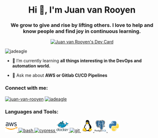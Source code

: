 <h1 align="center">Hi 👋, I'm Juan van Rooyen</h1>
<h3 align="center">We grow to give and rise by lifting others. I love to help and know people and find joy in continuous learning.</h3>

<div align="center">
<a href="https://app.daily.dev/JAD3AGLE"><img src="https://api.daily.dev/devcards/261c994d32704b77a8bcc1b1d8107c56.png?r=emb" width="400" alt="Juan van Rooyen's Dev Card"/></a>
</div>

<p align="left"> <img src="https://komarev.com/ghpvc/?username=jadeagle&label=Profile%20views&color=0e75b6&style=flat" alt="jadeagle" /> </p>

- 🌱 I’m currently learning **all things interesting in the DevOps and automation world.**

- 💬 Ask me about **AWS or Gitlab CI/CD Pipelines**

<h3 align="left">Connect with me:</h3>
<p align="left">
<a href="https://linkedin.com/in/juan-van-rooyen" target="blank"><img align="center" src="https://raw.githubusercontent.com/rahuldkjain/github-profile-readme-generator/master/src/images/icons/Social/linked-in-alt.svg" alt="juan-van-rooyen" height="30" width="40" /></a>
<a href="https://www.hackerrank.com/jadeagle" target="blank"><img align="center" src="https://raw.githubusercontent.com/rahuldkjain/github-profile-readme-generator/master/src/images/icons/Social/hackerrank.svg" alt="jadeagle" height="30" width="40" /></a>
</p>

<h3 align="left">Languages and Tools:</h3>
<p align="left"> <a href="https://aws.amazon.com" target="_blank" rel="noreferrer"> <img src="https://raw.githubusercontent.com/devicons/devicon/master/icons/amazonwebservices/amazonwebservices-original-wordmark.svg" alt="aws" width="40" height="40"/> </a> <a href="https://www.gnu.org/software/bash/" target="_blank" rel="noreferrer"> <img src="https://www.vectorlogo.zone/logos/gnu_bash/gnu_bash-icon.svg" alt="bash" width="40" height="40"/> </a> <a href="https://www.cypress.io" target="_blank" rel="noreferrer"> <img src="https://raw.githubusercontent.com/simple-icons/simple-icons/6e46ec1fc23b60c8fd0d2f2ff46db82e16dbd75f/icons/cypress.svg" alt="cypress" width="40" height="40"/> </a> <a href="https://www.docker.com/" target="_blank" rel="noreferrer"> <img src="https://raw.githubusercontent.com/devicons/devicon/master/icons/docker/docker-original-wordmark.svg" alt="docker" width="40" height="40"/> </a> <a href="https://git-scm.com/" target="_blank" rel="noreferrer"> <img src="https://www.vectorlogo.zone/logos/git-scm/git-scm-icon.svg" alt="git" width="40" height="40"/> </a> <a href="https://www.linux.org/" target="_blank" rel="noreferrer"> <img src="https://raw.githubusercontent.com/devicons/devicon/master/icons/linux/linux-original.svg" alt="linux" width="40" height="40"/> </a> <a href="https://www.postgresql.org" target="_blank" rel="noreferrer"> <img src="https://raw.githubusercontent.com/devicons/devicon/master/icons/postgresql/postgresql-original-wordmark.svg" alt="postgresql" width="40" height="40"/> </a> <a href="https://www.python.org" target="_blank" rel="noreferrer"> <img src="https://raw.githubusercontent.com/devicons/devicon/master/icons/python/python-original.svg" alt="python" width="40" height="40"/> </a> </p>
